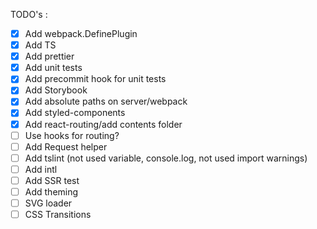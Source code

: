TODO's :

- [x] Add webpack.DefinePlugin
- [x] Add TS
- [x] Add prettier
- [x] Add unit tests
- [x] Add precommit hook for unit tests
- [x] Add Storybook
- [x] Add absolute paths on server/webpack
- [x] Add styled-components
- [x] Add react-routing/add contents folder
- [ ] Use hooks for routing?
- [ ] Add Request helper
- [ ] Add tslint (not used variable, console.log, not used import warnings)
- [ ] Add intl
- [ ] Add SSR test
- [ ] Add theming
- [ ] SVG loader
- [ ] CSS Transitions
